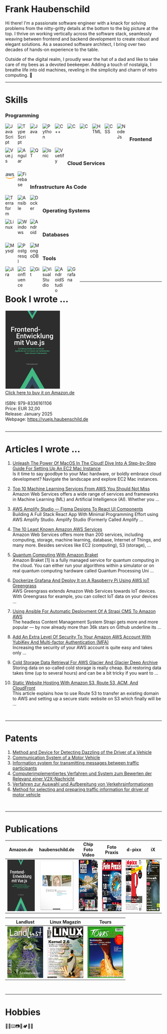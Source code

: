 # Frank Haubenschild
Hi there! I'm a passionate software engineer with a knack for solving problems from the nitty-gritty details at the bottom to the big picture at the top. 
I thrive on working vertically across the software stack, seamlessly weaving between frontend and backend development to create robust and elegant solutions.
As a seasoned software architect, I bring over two decades of hands-on experience to the table. 

Outside of the digital realm, I proudly wear the hat of a dad and like to take care of my bees as a devoted beekeeper. Adding a touch of nostalgia, I breathe 
life into old machines, reveling in the simplicity and charm of retro computing. 🚀

---

# Skills

### Programming
<img align="left" alt="JavaScript" width="30px" style="padding-right:10px;" src="https://cdn.jsdelivr.net/gh/devicons/devicon/icons/javascript/javascript-plain.svg" />
<img align="left" alt="TypeScript" width="30px" style="padding-right:10px;" src="https://cdn.jsdelivr.net/gh/devicons/devicon/icons/typescript/typescript-plain.svg" />
<img align="left" alt="Java" width="30px" style="padding-right:10px;" src="https://cdn.jsdelivr.net/gh/devicons/devicon/icons/java/java-original.svg"/>
<img align="left" alt="Python" width="30px" style="padding-right:10px;" src="https://cdn.jsdelivr.net/gh/devicons/devicon/icons/python/python-plain.svg" />
<img align="left" alt="C++" width="30px" style="padding-right:10px;" src="https://cdn.jsdelivr.net/gh/devicons/devicon/icons/cplusplus/cplusplus-line.svg" />
<img align="left" alt="C" width="30px" style="padding-right:10px;" src="https://cdn.jsdelivr.net/gh/devicons/devicon/icons/c/c-original.svg" />
<img align="left" alt="C" width="30px" style="padding-right:10px;" src="https://cdn.jsdelivr.net/gh/devicons/devicon/icons/php/php-original.svg" />
<img align="left" alt="HTML" width="30px" style="padding-right:10px;" src="https://cdn.jsdelivr.net/gh/devicons/devicon/icons/html5/html5-plain.svg" />
<img align="left" alt="CSS" width="30px" style="padding-right:10px;" src="https://cdn.jsdelivr.net/gh/devicons/devicon/icons/css3/css3-plain.svg" />
<img align="left" alt="NodeJs" width="30px" style="padding-right:10px;" src="https://cdn.jsdelivr.net/gh/devicons/devicon/icons/nodejs/nodejs-original.svg" />
<br />

### Frontend
<img align="left" alt="Vue.js" width="30px" style="padding-right:10px;" src="https://cdn.jsdelivr.net/gh/devicons/devicon/icons/vuejs/vuejs-original.svg" />
<img align="left" alt="Angular" width="30px" style="padding-right:10px;" src="https://cdn.jsdelivr.net/gh/devicons/devicon/icons/angularjs/angularjs-plain.svg" />
<img align="left" alt="QT" width="30px" style="padding-right:10px;" src="https://cdn.jsdelivr.net/gh/devicons/devicon/icons/qt/qt-original.svg" />
<img align="left" alt="Ionic" width="30px" style="padding-right:10px;" src="https://cdn.jsdelivr.net/gh/devicons/devicon/icons/ionic/ionic-original.svg" />
<img align="left" alt="Vuetify" width="30px" style="padding-right:10px;" src="https://cdn.jsdelivr.net/gh/devicons/devicon/icons/vuetify/vuetify-original.svg" />
<br />

### Cloud Services
<img align="left" alt="AWS" width="30px" style="padding-right:10px;"  src="https://raw.githubusercontent.com/devicons/devicon/master/icons/amazonwebservices/amazonwebservices-original-wordmark.svg" />
<img align="left" alt="Firebase" width="30px" style="padding-right:10px;"  src="https://cdn.jsdelivr.net/gh/devicons/devicon/icons/firebase/firebase-plain.svg" />
<br />

### Infrastructure As Code
<img align="left" alt="Terraform" width="30px" style="padding-right:10px;"  src="https://cdn.jsdelivr.net/gh/devicons/devicon/icons/terraform/terraform-original.svg" />
<img align="left" alt="Ansible" width="30px" style="padding-right:10px;"  src="https://cdn.jsdelivr.net/gh/devicons/devicon/icons/ansible/ansible-original.svg" />
<img align="left" alt="Docker" width="30px" style="padding-right:10px;"  src="https://cdn.jsdelivr.net/gh/devicons/devicon/icons/docker/docker-original.svg" />
<br />

### Operating Systems
<img align="left" alt="Linux" width="30px" style="padding-right:10px;"  src="https://cdn.jsdelivr.net/gh/devicons/devicon/icons/linux/linux-original.svg" />
<img align="left" alt="Windows" width="30px" style="padding-right:10px;"  src="https://cdn.jsdelivr.net/gh/devicons/devicon/icons/windows8/windows8-original.svg" />
<img align="left" alt="Android" width="30px" style="padding-right:10px;"  src="https://cdn.jsdelivr.net/gh/devicons/devicon/icons/android/android-original.svg" />
<br />

### Databases
<img align="left" alt="Mysql" width="30px" style="padding-right:10px;" src="https://cdn.jsdelivr.net/gh/devicons/devicon/icons/mysql/mysql-original.svg" />
<img align="left" alt="Postgresql" width="30px" style="padding-right:10px;" src="https://cdn.jsdelivr.net/gh/devicons/devicon/icons/postgresql/postgresql-original.svg" />
<img align="left" alt="MongoDB" width="30px" style="padding-right:10px;" src="https://cdn.jsdelivr.net/gh/devicons/devicon/icons/mongodb/mongodb-original.svg" />
<br />

### Tools
<img align="left" alt="Jira" width="30px" style="padding-right:10px;" src="https://cdn.jsdelivr.net/gh/devicons/devicon/icons/jira/jira-original.svg" />
<img align="left" alt="Confluence" width="30px" style="padding-right:10px;" src="https://cdn.jsdelivr.net/gh/devicons/devicon/icons/confluence/confluence-original.svg" />
<img align="left" alt="Git" width="30px" style="padding-right:10px;" src="https://cdn.jsdelivr.net/gh/devicons/devicon/icons/git/git-original.svg" />
<img align="left" alt="VisualStudio" width="30px" style="padding-right:10px;" src="https://cdn.jsdelivr.net/gh/devicons/devicon/icons/visualstudio/visualstudio-plain.svg" />
<img align="left" alt="AndroidStudio" width="30px" style="padding-right:10px;" src="https://cdn.jsdelivr.net/gh/devicons/devicon/icons/androidstudio/androidstudio-original.svg" />
<img align="left" alt="Grafana" width="30px" style="padding-right:10px;" src="https://cdn.jsdelivr.net/gh/devicons/devicon/icons/grafana/grafana-original.svg" />
<br />
<br />

---
# Book I wrote ...
<a href="https://www.amazon.de/dp/B0DS9VKDPZ"><img style="border: 1px solid white" src="publications_cover_photos/vuejs-cover.jpg" height="250"></a><br/>
<a href="https://www.amazon.de/dp/B0DS9VKDPZ">Click here to buy it on Amazon.de</a><br/><br/>
ISBN: 979-8336161106<br/>
Price: EUR 32,00<br/>
Release: January 2025<br/>
Webpage: https://vuejs.haubenschild.de<br/>
<br />

---

# Articles I wrote ...
1. [Unleash The Power Of MacOS In The Cloud! Dive Into A Step-by-Step Guide For Setting Up An EC2 Mac Instance](https://medium.com/@haubenschild/unleash-the-power-of-macos-in-the-cloud-a-step-by-step-guide-for-setting-up-an-ec2-mac-instance-55d74d688685)<br />
   Is it time to say goodbye to your Mac hardware, or boldly embrace cloud development? Navigate the landscape and explore EC2 Mac instances.
     
2. [Top 10 Machine Learning Services From AWS You Should Not Miss](https://haubenschild.medium.com/the-top-10-machine-learning-services-from-aws-you-should-not-miss-fd71aa9f8f4d)<br />
   Amazon Web Services offers a wide range of services and frameworks in Machine Learning (ML) and Artificial Intelligence (AI). Whether you …

3. [AWS Amplify Studio — Figma Designs To React UI Components](https://haubenschild.medium.com/aws-amplify-studio-figma-designs-to-react-ui-components-3acf12ab2670)<br />
   Building A Full Stack React App With Minimal Programming Effort using AWS Amplify Studio. Amplify Studio (Formerly Called Amplify …
  
4. [The 10 Least Known Amazon AWS Services](https://haubenschild.medium.com/the-10-least-known-amazon-aws-services-e452bfd9d5e8)<br />
   Amazon Web Services offers more than 200 services, including computing, storage, machine learning, database, Internet of Things, and many more. Besides services like EC2 (computing), S3 (storage), …

5. [Quantum Computing With Amazon Braket](https://haubenschild.medium.com/quantum-computing-with-amazon-braket-733748d1ee78)<br />
   Amazon Braket [1] is a fully managed service for quantum computing in the cloud. You can either run your algorithms within a simulator or on real quantum computing hardware called Quantum Processing Uni …
  
6. [Dockerize Grafana And Deploy It on A Raspberry Pi Using AWS IoT Greengrass](https://haubenschild.medium.com/dockerize-grafana-and-deploy-it-on-a-raspberry-pi-using-aws-iot-greengrass-4d42095a1ab0)<br />
   AWS Greengrass extends Amazon Web Services towards IoT devices. With Greengrass for example, you can collect IoT data on your devices …
     
7. [Using Ansible For Automatic Deployment Of A Strapi CMS To Amazon AWS](https://haubenschild.medium.com/automate-your-amazon-aws-deployment-of-your-strapi-based-project-with-ansible-4ac3e7dc8d4d)<br />
   The headless Content Management System Strapi gets more and more popular — by now already more than 36k stars on Github underline its …
  
8. [Add An Extra Level Of Security To Your Amazon AWS Account With YubiKey And Multi-factor Authentication (MFA)](https://haubenschild.medium.com/add-an-extra-level-of-security-to-your-amazon-aws-account-with-yubikey-and-mfa-df52b67482c2)<br />
   Increasing the security of your AWS account is quite easy and takes only …
  
9. [Cold Storage Data Retrieval For AWS Glacier And Glacier Deep Archive](https://haubenschild.medium.com/cold-storage-data-retrieval-for-aws-glacier-and-glacier-deep-archive-6e8ab846006a)<br />
   Storing data on so-called cold storage is really cheap. But restoring data takes time (up to several hours) and can be a bit tricky if you want to …
  
10. [Static Website Hosting With Amazon S3, Route 53, ACM, And CloudFront](https://haubenschild.medium.com/static-website-hosting-with-amazon-s3-route-53-acm-and-cloudfront-ef7d3630b402)<br />
   This article explains how to use Route 53 to transfer an existing domain to AWS and setting up a secure static website on S3 which finally will be …
<br />     

---

# Patents
1. [Method and Device for Detecting Dazzling of the Driver of a Vehicle](https://depatisnet.dpma.de/DepatisNet/depatisnet?action=pdf&docid=WO002013127674A3&xxxfull=1)
2. [Communication System of a Motor Vehicle](https://depatisnet.dpma.de/DepatisNet/depatisnet?action=pdf&docid=WO002013053678A1&xxxfull=1)
3. [Information system for transmitting messages between traffic participants](https://depatisnet.dpma.de/DepatisNet/depatisnet?action=pdf&docid=EP000002482266A1&xxxfull=1)
4. [Computerimplementiertes Verfahren und System zum Bewerten der Relevanz einer V2X-Nachricht](https://depatisnet.dpma.de/DepatisNet/depatisnet?action=pdf&docid=DE102020215739B4&xxxfull=1)
5. [Verfahren zur Auswahl und Aufbereitung von Verkehrsinformationen](https://depatisnet.dpma.de/DepatisNet/depatisnet?action=pdf&docid=DE102012212815B4&xxxfull=1)
6. [Method for selecting and preparing traffic information for driver of motor vehicle](https://depatisnet.dpma.de/DepatisNet/depatisnet?action=pdf&docid=DE102019207109A1&xxxfull=1)
<br />

---

# Publications
| Amazon.de | haubenschild.de | Chip Foto Video | Foto Praxis | d-pixx | iX |
| ------- | ------- | ------- | ------- | ------- | ------- |
| <a href="https://www.amazon.de/dp/B0DS9VKDPZ"><img src="publications_cover_photos/vuejs-cover.jpg" width="115" height="165"></a>| <img src="publications_cover_photos/Siegen_Auflage.jpg" width="115" height="165"> | <img src="publications_cover_photos/big__titel_12_2012_dvd-1_1.jpg" width="115" height="165"> | <img src="publications_cover_photos/cover330.php_.jpg" width="115" height="165"> | <img src="publications_cover_photos/dp_1004_titel_300px.jpg" width="115" height="165"> | <img src="publications_cover_photos/ix.jpg" width="115" height="165"> |

| Landlust| Linux Magazin | Tours | 
| ------- | ------- | ------- | 
| <img src="publications_cover_photos/landlust-cover-535x770.jpg" width="115" height="165"> | <img src="publications_cover_photos/linux-magazin.png" width="115" height="165"> | <img src="publications_cover_photos/titel0308.jpg" width="115" height="165"> | 
<br />

---

# Hobbies
🐝💾⌨️📷🐠🏕️🍅📖

